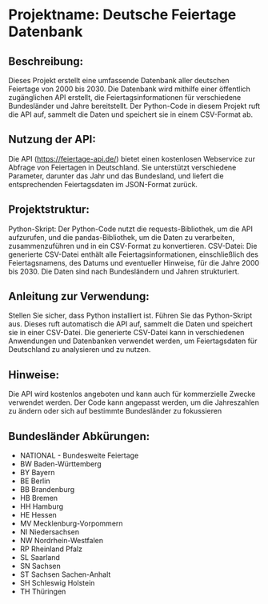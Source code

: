 # Projektname: Deutsche Feiertage Datenbank
## Beschreibung:
Dieses Projekt erstellt eine umfassende Datenbank aller deutschen Feiertage von 2000 bis 2030. Die Datenbank wird mithilfe einer öffentlich zugänglichen API erstellt, die Feiertagsinformationen für verschiedene Bundesländer und Jahre bereitstellt. Der Python-Code in diesem Projekt ruft die API auf, sammelt die Daten und speichert sie in einem CSV-Format ab.

## Nutzung der API:
Die API (https://feiertage-api.de/) bietet einen kostenlosen Webservice zur Abfrage von Feiertagen in Deutschland. Sie unterstützt verschiedene Parameter, darunter das Jahr und das Bundesland, und liefert die entsprechenden Feiertagsdaten im JSON-Format zurück.

## Projektstruktur:
Python-Skript: Der Python-Code nutzt die requests-Bibliothek, um die API aufzurufen, und die pandas-Bibliothek, um die Daten zu verarbeiten, zusammenzuführen und in ein CSV-Format zu konvertieren.
CSV-Datei: Die generierte CSV-Datei enthält alle Feiertagsinformationen, einschließlich des Feiertagsnamens, des Datums und eventueller Hinweise, für die Jahre 2000 bis 2030. Die Daten sind nach Bundesländern und Jahren strukturiert.

## Anleitung zur Verwendung:
Stellen Sie sicher, dass Python installiert ist.
Führen Sie das Python-Skript aus. Dieses ruft automatisch die API auf, sammelt die Daten und speichert sie in einer CSV-Datei.
Die generierte CSV-Datei kann in verschiedenen Anwendungen und Datenbanken verwendet werden, um Feiertagsdaten für Deutschland zu analysieren und zu nutzen.

## Hinweise:
Die API wird kostenlos angeboten und kann auch für kommerzielle Zwecke verwendet werden.
Der Code kann angepasst werden, um die Jahreszahlen zu ändern oder sich auf bestimmte Bundesländer zu fokussieren

## Bundesländer Abkürungen:
- NATIONAL - Bundesweite Feiertage
- BW	Baden-Württemberg 
- BY	Bayern
- BE	Berlin
- BB	Brandenburg
- HB	Bremen
- HH	Hamburg
- HE	Hessen
- MV  Mecklenburg-Vorpommern
- NI	Niedersachsen
- NW	Nordrhein-Westfalen
- RP	Rheinland Pfalz
- SL	Saarland
- SN	Sachsen
- ST	Sachsen	Sachen-Anhalt
- SH	Schleswig Holstein
- TH Thüringen

